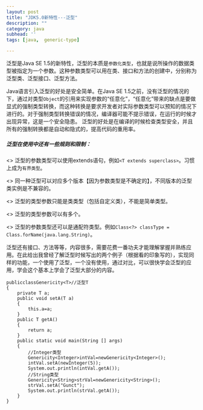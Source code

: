 ```yaml
---
layout: post
title: "JDK5.0新特性---泛型"
description: ""
category: java
subhead: ''
tags: [java,  generic-type]

---
```

泛型是Java SE 1.5的新特性，泛型的本质是`参数化类型`，也就是说所操作的数据类型被指定为一个参数。这种参数类型可以用在类、接口和方法的创建中，分别称为泛型类、泛型接口、泛型方法。

Java语言引入泛型的好处是安全简单。在Java SE 1.5之前，没有泛型的情况的下，通过对类型`Object`的引用来实现参数的“任意化”，“任意化”带来的缺点是要做显式的强制类型转换，而这种转换是要求开发者对实际参数类型可以预知的情况下进行的。对于强制类型转换错误的情况，编译器可能不提示错误，在运行的时候才出现异常，这是一个安全隐患。
泛型的好处是在编译的时候检查类型安全，并且所有的强制转换都是自动和隐式的，提高代码的重用率。

##### 泛型在使用中还有一些规则和限制：

<> 泛型的参数类型可以使用extends语句，例如```<T extends superclass>```。习惯上成为`有界类型`。

<> 同一种泛型可以对应多个版本【因为参数类型是不确定的】，不同版本的泛型类实例是不兼容的。

<> 泛型的类型参数只能是类类型（包括自定义类），不能是简单类型。

<> 泛型的类型参数可以有多个。

<> 泛型的参数类型还可以是通配符类型。例如`Class<?> classType = Class.forName(java.lang.String)`。

泛型还有接口、方法等等，内容很多，需要花费一番功夫才能理解掌握并熟练应用。在此给出我曾经了解泛型时候写出的两个例子（根据看的印象写的），实现同样的功能，一个使用了泛型，一个没有使用，通过对比，可以很快学会泛型的应用，学会这个基本上学会了泛型大部分的内容。

    publicclassGenericity<T>//泛型T  
    {  
        private T a;  
        public void setA(T a)  
        {  
            this.a=a;  
        }  
        public T getA()  
        {  
            return a;  
        }  
        public static void main(String [] args)  
        {  
            //Integer类型  
            Genericity<Integer>intVal=newGenericity<Integer>();  
            intVal.setA(newInteger(5));  
            System.out.println(intVal.getA());  
            //String类型  
            Genericity<String>strVal=newGenericity<String>();  
            strVal.setA("Gunct");  
            System.out.println(strVal.getA());  
        }  
    }   

